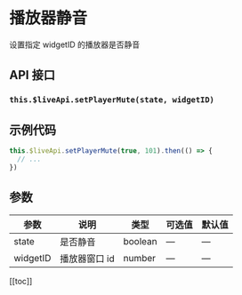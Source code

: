 # 播放器静音

设置指定 widgetID 的播放器是否静音

## API 接口

### `this.$liveApi.setPlayerMute(state, widgetID)`

## 示例代码

```js
this.$liveApi.setPlayerMute(true, 101).then(() => {
  // ...
})
```

## 参数

| 参数     | 说明          | 类型    | 可选值 | 默认值 |
| -------- | ------------- | ------- | ------ | ------ |
| state    | 是否静音      | boolean | —      | —      |
| widgetID | 播放器窗口 id | number  | —      | —      |

[[toc]]
